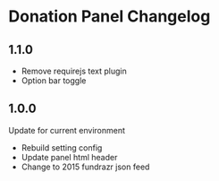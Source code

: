 # Donation Panel Changelog

## 1.1.0

- Remove requirejs text plugin
- Option bar toggle

## 1.0.0

Update for current environment

- Rebuild setting config
- Update panel html header
- Change to 2015 fundrazr json feed
